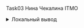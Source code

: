 Task03 Нина Чекалина ITMO
<details><summary>Локальный вывод</summary><p>

<pre>
OpenCL devices:
  Device #0: GPU. Intel(R) UHD Graphics 630. Total memory: 3221 Mb
  Device #1: GPU. NVIDIA GeForce GTX 1050. Total memory: 4096 Mb
Using device #0: GPU. Intel(R) UHD Graphics 630. Total memory: 3221 Mb
CPU: 0.681167+-0.00484481 s
CPU: 14.6807 GFlops
    Real iterations fraction: 56.2638%
Недопустимый параметр: 100
Building kernels for Intel(R) UHD Graphics 630...
Kernels compilation done in 1.297 seconds
Device 1
        Program build log:


GPU vs CPU average results difference: 4.31602e+10%

</pre>

</p></details>